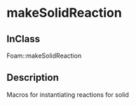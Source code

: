 # makeSolidReaction 
## InClass
Foam::makeSolidReaction

## Description
Macros for instantiating reactions for solid

